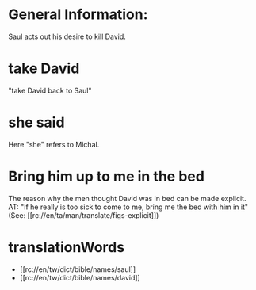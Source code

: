 # General Information:

Saul acts out his desire to kill David.

# take David

"take David back to Saul"

# she said

Here "she" refers to Michal.

# Bring him up to me in the bed

The reason why the men thought David was in bed can be made explicit. AT: "If he really is too sick to come to me, bring me the bed with him in it" (See: [[rc://en/ta/man/translate/figs-explicit]])

# translationWords

* [[rc://en/tw/dict/bible/names/saul]]
* [[rc://en/tw/dict/bible/names/david]]